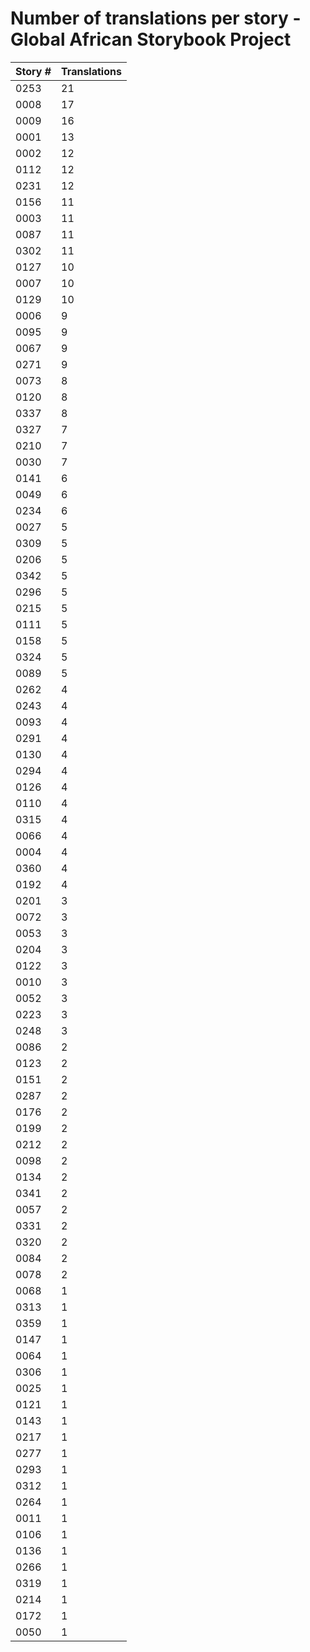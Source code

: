 # Number of translations per story - Global African Storybook Project

Story # | Translations
------- | ------------
0253 | 21
0008 | 17
0009 | 16
0001 | 13
0002 | 12
0112 | 12
0231 | 12
0156 | 11
0003 | 11
0087 | 11
0302 | 11
0127 | 10
0007 | 10
0129 | 10
0006 | 9
0095 | 9
0067 | 9
0271 | 9
0073 | 8
0120 | 8
0337 | 8
0327 | 7
0210 | 7
0030 | 7
0141 | 6
0049 | 6
0234 | 6
0027 | 5
0309 | 5
0206 | 5
0342 | 5
0296 | 5
0215 | 5
0111 | 5
0158 | 5
0324 | 5
0089 | 5
0262 | 4
0243 | 4
0093 | 4
0291 | 4
0130 | 4
0294 | 4
0126 | 4
0110 | 4
0315 | 4
0066 | 4
0004 | 4
0360 | 4
0192 | 4
0201 | 3
0072 | 3
0053 | 3
0204 | 3
0122 | 3
0010 | 3
0052 | 3
0223 | 3
0248 | 3
0086 | 2
0123 | 2
0151 | 2
0287 | 2
0176 | 2
0199 | 2
0212 | 2
0098 | 2
0134 | 2
0341 | 2
0057 | 2
0331 | 2
0320 | 2
0084 | 2
0078 | 2
0068 | 1
0313 | 1
0359 | 1
0147 | 1
0064 | 1
0306 | 1
0025 | 1
0121 | 1
0143 | 1
0217 | 1
0277 | 1
0293 | 1
0312 | 1
0264 | 1
0011 | 1
0106 | 1
0136 | 1
0266 | 1
0319 | 1
0214 | 1
0172 | 1
0050 | 1
